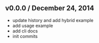 ## v0.0.0 / December 24, 2014
- update history and add hybrid example
- add usage example
- add cli docs
- init commits
